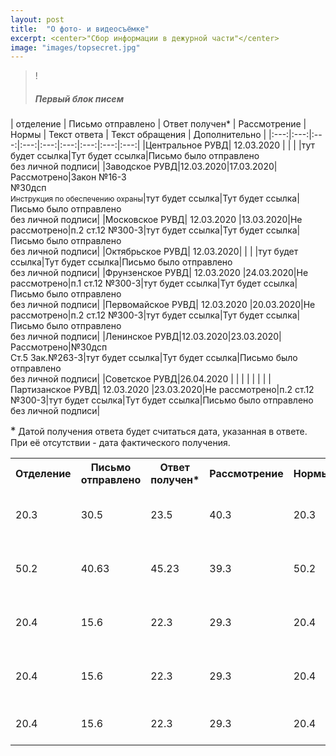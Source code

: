 ```yaml
---
layout: post
title:  "О фото- и видеосъёмке"
excerpt: <center>"Сбор информации в дежурной части"</center>
image: "images/topsecret.jpg"
---
```


>!<h5>Первый блок писем</h5>

| отделение  |  Письмо отправлено | Ответ получен* | Рассмотрение  | Нормы  | Текст ответа  | Текст обращения  | Дополнительно  |
|:---:|:---:|:---:|:---:|:---:|:---:|:---:|:---:|:---:|
|Центральное РУВД| 12.03.2020 |   |   |   |тут будет ссылка|Тут будет ссылка|Письмо было отправлено <br>без личной подписи|
|Заводское РУВД|12.03.2020|17.03.2020|Рассмотрено|Закон №16-3<br>№30дсп<br><small>Инструкция по обеспечению охраны</small>|тут будет ссылка|Тут будет ссылка|Письмо было отправлено <br>без личной подписи|
|Московское РУВД| 12.03.2020 |13.03.2020|Не рассмотрено|п.2 ст.12 №300-3|тут будет ссылка|Тут будет ссылка|Письмо было отправлено <br>без личной подписи|
|Октябрьское РУВД| 12.03.2020|   |   |   |тут будет ссылка|Тут будет ссылка|Письмо было отправлено <br>без личной подписи|
|Фрунзенское РУВД| 12.03.2020 |24.03.2020|Не рассмотрено|п.1 ст.12 №300-3|тут будет ссылка|Тут будет ссылка|Письмо было отправлено <br>без личной подписи|
|Первомайское РУВД| 12.03.2020 |20.03.2020|Не рассмотрено|п.2 ст.12 №300-3|тут будет ссылка|Тут будет ссылка|Письмо было отправлено <br>без личной подписи|
|Ленинское РУВД|12.03.2020|23.03.2020|Рассмотрено|№30дсп<br>Ст.5 Зак.№263-3|тут будет ссылка|Тут будет ссылка|Письмо было отправлено <br>без личной подписи|
|Советское РУВД|26.04.2020 |   |   |   |   |   |   |
|Партизанское РУВД| 12.03.2020 |23.03.2020|Не рассмотрено|п.2 ст.12 №300-3|тут будет ссылка|Тут будет ссылка|Письмо было отправлено <br>без личной подписи|

<big>*</big> Датой получения ответа будет считаться дата, указанная в ответе. При её отсутствии - дата фактического получения.


<table>
<tr>
  <th>Отделение</th>
  <th>Письмо отправлено</th>
  <th>Ответ получен*</th>
  <th>Рассмотрение</th>
  <th>Нормы</th>
  <th>Текст ответа</th>
  <th>Текст обращения</th>
  <th>Дополнительно</th>
  </tr>
 <tr>
  <td>20.3</td>
  <td>30.5</td>
  <td>23.5</td>
  <td>40.3</td>
  <td>20.3</td>
  <td>30.5</td>
  <td>23.5</td>
  <td>Письмо было отправлено <br>без личной подписи</td>
 </tr>
<tr>
  <td>50.2</td>
  <td>40.63</td>
  <td>45.23</td>
  <td>39.3</td>
  <td>50.2</td>
  <td>40.63</td>
  <td>45.23</td>
  <td>Письмо было отправлено <br>без личной подписи</td>
</tr>
  <tr>
  <td>20.4</td>
  <td>15.6</td>
  <td>22.3</td>
  <td>29.3</td>
  <td>20.4</td>
  <td>15.6</td>
  <td>22.3</td>
  <td>Письмо было отправлено <br>без личной подписи</td>
</tr>
  <tr>
  <td>20.4</td>
  <td>15.6</td>
  <td>22.3</td>
  <td>29.3</td>
  <td>20.4</td>
  <td>15.6</td>
  <td>22.3</td>
  <td>Письмо было отправлено <br>без личной подписи</td>
</tr>
  <tr>
  <td>20.4</td>
  <td>15.6</td>
  <td>22.3</td>
  <td>29.3</td>
  <td>20.4</td>
  <td>15.6</td>
  <td>22.3</td>
  <td>Письмо было отправлено без личной подписи</td>
</tr>
</table>
